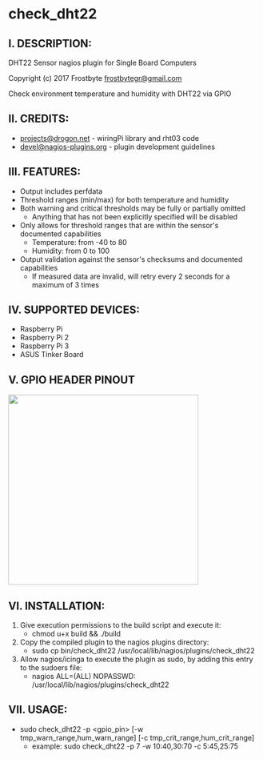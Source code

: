 # check_dht22

## I. DESCRIPTION:

DHT22 Sensor nagios plugin for Single Board Computers

Copyright (c) 2017 Frostbyte <frostbytegr@gmail.com>

Check environment temperature and humidity with DHT22 via GPIO

## II. CREDITS:

* <projects@drogon.net> - wiringPi library and rht03 code
* <devel@nagios-plugins.org> - plugin development guidelines

## III. FEATURES:

* Output includes perfdata
* Threshold ranges (min/max) for both temperature and humidity
* Both warning and critical thresholds may be fully or partially omitted
  - Anything that has not been explicitly specified will be disabled
* Only allows for threshold ranges that are within the sensor's documented capabilities
  - Temperature: from -40 to 80
  - Humidity: from 0 to 100
* Output validation against the sensor's checksums and documented capabilities
  - If measured data are invalid, will retry every 2 seconds for a maximum of 3 times

## IV. SUPPORTED DEVICES:

* Raspberry Pi
* Raspberry Pi 2
* Raspberry Pi 3
* ASUS Tinker Board

## V. GPIO HEADER PINOUT

<img src="https://raw.githubusercontent.com/FrostbyteGR/check_dht22/master/Doc/j8header.png" width="380">

## VI. INSTALLATION:

1. Give execution permissions to the build script and execute it:
   - chmod u+x build && ./build
2. Copy the compiled plugin to the nagios plugins directory:
   - sudo cp bin/check_dht22 /usr/local/lib/nagios/plugins/check_dht22
3. Allow nagios/icinga to execute the plugin as sudo, by adding this entry to the sudoers file:
   - nagios ALL=(ALL) NOPASSWD: /usr/local/lib/nagios/plugins/check_dht22

## VII. USAGE:

* sudo check_dht22 -p <gpio_pin> [-w tmp_warn_range,hum_warn_range] [-c tmp_crit_range,hum_crit_range]
  - example: sudo check_dht22 -p 7 -w 10:40,30:70 -c 5:45,25:75
